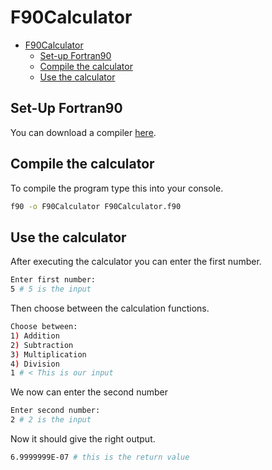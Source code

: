 # F90Calculator

- [F90Calculator](#f90calculator)
    - [Set-up Fortran90](#set-up-fortran90)
    - [Compile the calculator](#compile-the-calculator)
    - [Use the calculator](#use-the-calculator)


## Set-Up Fortran90

You can download a compiler [here](https://www.intel.com/content/www/us/en/developer/articles/tool/oneapi-standalone-components.html#fortran).

## Compile the calculator
To compile the program type this into your console.
```bash
f90 -o F90Calculator F90Calculator.f90
```

## Use the calculator
After executing the calculator you can enter the first number.
```bash
Enter first number: 
5 # 5 is the input
```
Then choose between the calculation functions.
```bash
Choose between:
1) Addition
2) Subtraction
3) Multiplication
4) Division
1 # < This is our input
```
We now can enter the second number
```bash
Enter second number: 
2 # 2 is the input
```
Now it should give the right output.
```bash
6.9999999E-07 # this is the return value
```
